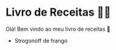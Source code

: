 # Livro de Receitas :woman_cook:	

Olá! Bem vindo ao meu livro de receitas :wave:

- Strogonoff de frango
